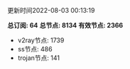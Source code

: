 更新时间2022-08-03 00:13:19

**总订阅: 64**
**总节点: 8134**
**有效节点: 2366**
- v2ray节点: 1739
- ss节点: 486
- trojan节点: 141
